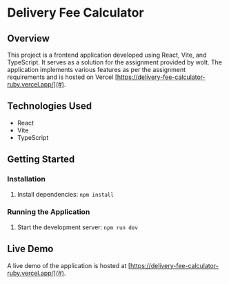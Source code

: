 # Delivery Fee Calculator

## Overview

This project is a frontend application developed using React, Vite, and TypeScript. It serves as a solution for the assignment provided by wolt. The application implements various features as per the assignment requirements and is hosted on Vercel [https://delivery-fee-calculator-ruby.vercel.app/](#).

## Technologies Used

- React
- Vite
- TypeScript

## Getting Started

### Installation

1. Install dependencies: `npm install`

### Running the Application

1. Start the development server: `npm run dev`

## Live Demo

A live demo of the application is hosted at [https://delivery-fee-calculator-ruby.vercel.app/](#).
